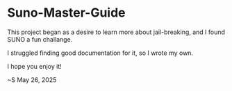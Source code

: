 # Suno-Master-Guide

This project began as a desire to learn more about jail-breaking, and I found SUNO a fun challange. 

I struggled finding good documentation for it, so I wrote  my own.

I hope you enjoy it!

~S
May 26, 2025
